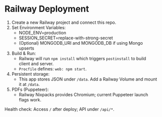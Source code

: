 # Railway Deployment

1. Create a new Railway project and connect this repo.
2. Set Environment Variables:
   - NODE_ENV=production
   - SESSION_SECRET=replace-with-strong-secret
   - (Optional) MONGODB_URI and MONGODB_DB if using Mongo upserts
3. Build & Run:
   - Railway will run `npm install` which triggers `postinstall` to build client and server.
   - `Procfile` defines: `web: npm start`.
4. Persistent storage:
   - This app stores JSON under `/data`. Add a Railway Volume and mount it at `/data`.
5. PDFs (Puppeteer):
   - Railway Nixpacks provides Chromium; current Puppeteer launch flags work.

Health check: Access `/` after deploy; API under `/api/*`.
